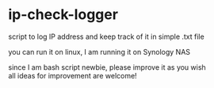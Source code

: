 # ip-check-logger
script to log IP address and keep track of it in simple .txt file

you can run it on linux, I am running it on Synology NAS

since I am bash script newbie, please improve it as you wish<br>
all ideas for improvement are welcome!
